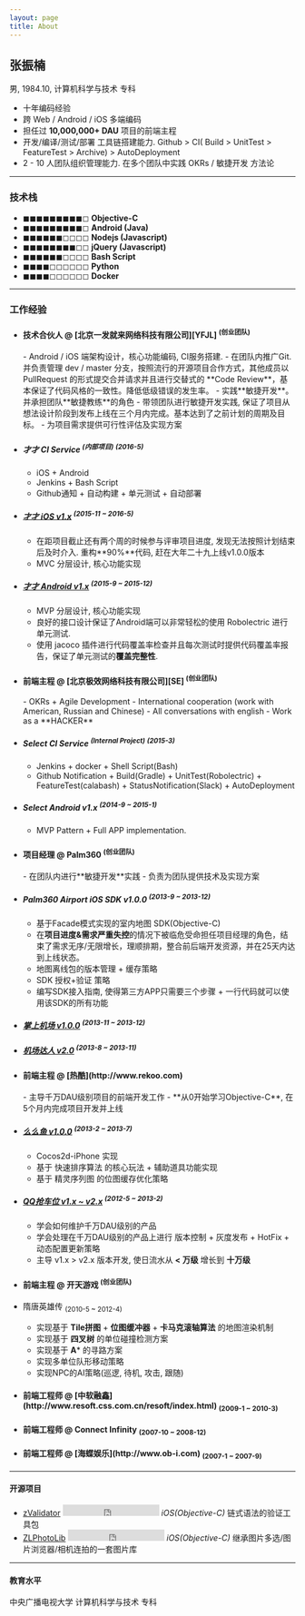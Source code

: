```yaml
---
layout: page
title: About
---
```


## 张振楠  ##
男, 1984.10, 计算机科学与技术 专科

- 十年编码经验
- 跨 Web / Android / iOS 多端编码
- 担任过 **10,000,000+ DAU** 项目的前端主程
- 开发/编译/测试/部署 工具链搭建能力. Github > CI( Build > UnitTest > FeatureTest > Archive) > AutoDeployment
- 2 - 10 人团队组织管理能力. 在多个团队中实践 OKRs / 敏捷开发 方法论

--- 
### 技术栈 ###
- ◼◼◼◼◼◼◼◼︎◼◻︎ **Objective-C**
- ◼◼◼◼◼◼◼◼︎◼︎◻ **Android (Java)**
- ◼◼◼◼◼◼◻◻◻︎◻ **Nodejs (Javascript)**
- ◼◼◼◼◼◼◼◼︎◻︎◻ **jQuery (Javascript)**
- ◼◼◼◼◼◼◻◻◻︎◻ **Bash Script**
- ◼◼◼◼◻◻◻◻◻︎◻ **Python**
- ◼◼◼◼◻◻◻◻◻︎◻ **Docker**

---
### 工作经验 ###

- <h4> 技术合伙人 @ [北京一发就来网络科技有限公司][YFJL] <sup>(创业团队)</sup> </h4>
    - Android / iOS 端架构设计，核心功能编码, CI服务搭建.
    - 在团队内推广Git. 并负责管理 dev / master 分支，按照流行的开源项目合作方式，其他成员以 PullRequest 的形式提交合并请求并且进行交替式的 **Code Review**，基本保证了代码风格的一致性。降低低级错误的发生率。
    - 实践**敏捷开发**。并承担团队**敏捷教练**的角色
    - 带领团队进行敏捷开发实践, 保证了项目从想法设计阶段到发布上线在三个月内完成。基本达到了之前计划的周期及目标。
    - 为项目需求提供可行性评估及实现方案

> 
- ##### 才才 CI Service <sup>(内部项目)</sup> <sup>(2016-5)</sup>
    - iOS + Android
    - Jenkins + Bash Script
    - Github通知 + 自动构建 + 单元测试 + 自动部署

>
- ##### [才才 iOS v1.x](http://baiduwo.com) <sup>(2015-11 ~ 2016-5)</sup>
    - 在距项目截止还有两个周的时候参与评审项目进度, 发现无法按照计划结束后及时介入. 重构**90%**代码, 赶在大年二十九上线v1.0.0版本
    - MVC 分层设计, 核心功能实现

>
- ##### [才才 Android v1.x](http://baiduwo.com) <sup>(2015-9 ~ 2015-12)</sup>
    - MVP 分层设计, 核心功能实现
    - 良好的接口设计保证了Android端可以非常轻松的使用 Robolectric 进行单元测试. 
    - 使用 jacoco 插件进行代码覆盖率检查并且每次测试时提供代码覆盖率报告，保证了单元测试的**覆盖完整性**.


- <h4> 前端主程 @ [北京极效网络科技有限公司][SE] <sup>(创业团队)</sup> </h4>
    - OKRs + Agile Development
    - International cooperation (work with American, Russian and Chinese)
    - All conversations with english
    - Work as a **HACKER**

>
- ##### Select CI Service <sup>(Internal Project)</sup> <sup>(2015-3)</sup>
    - Jenkins + docker + Shell Script(Bash) 
    - Github Notification + Build(Gradle) + UnitTest(Robolectric) + FeatureTest(calabash) + StatusNotification(Slack) + AutoDeployment

>
- ##### Select Android v1.x <sup>(2014-9 ~ 2015-1)</sup>
    - MVP Pattern + Full APP implementation.

- <h4> 项目经理 @ Palm360 <sup>(创业团队)</sup> </h4>
    - 在团队内进行**敏捷开发**实践
    - 负责为团队提供技术及实现方案

>
- ##### Palm360 Airport iOS SDK v1.0.0 <sup>(2013-9 ~ 2013-12)</sup>
    - 基于Facade模式实现的室内地图 SDK(Objective-C)
    - 在**项目进度&需求严重失控**的情况下被临危受命担任项目经理的角色，结束了需求无序/无限增长，理顺排期，整合前后端开发资源，并在25天内达到上线状态。
    - 地图离线包的版本管理 + 缓存策略
    - SDK 授权+验证 策略
    - 编写SDK接入指南, 使得第三方APP只需要三个步骤 + 一行代码就可以使用该SDK的所有功能

>
- ##### [掌上机场 v1.0.0](https://itunes.apple.com/cn/app/zhang-shang-ji-chang/id768743884?mt=8) <sup>(2013-11 ~ 2013-12)</sup>

>
- ##### [机场达人 v2.0](https://itunes.apple.com/cn/app/zhang-shang-ji-chang/id768743884?mt=8) <sup>(2013-8 ~ 2013-11)</sup>

- <h4> 前端主程 @ [热酷](http://www.rekoo.com) </h4>
    - 主导千万DAU级别项目的前端开发工作
    - **从0开始学习Objective-C**, 在5个月内完成项目开发并上线

>
- ##### [么么鱼 v1.0.0](http://app.91.com/Soft/iPhone/com.rekoo.fishingcube91-1.0.0-1.0.0.html) <sup>(2013-2 ~ 2013-7)</sup>
    - Cocos2d-iPhone 实现
    - 基于 快速排序算法 的核心玩法 + 辅助道具功能实现
    - 基于 精灵序列图 的位图缓存优化策略

>
- ##### [QQ抢车位 v1.x ~ v2.x](http://qqapp.qq.com/app/347.html) <sup>(2012-5 ~ 2013-2)</sup>
    - 学会如何维护千万DAU级别的产品
    - 学会处理在千万DAU级别的产品上进行 版本控制 + 灰度发布 + HotFix + 动态配置更新策略
    - 主导 v1.x > v2.x 版本开发, 使日流水从 **< 万级** 增长到 **十万级** 

- <h4> 前端主程 @ 开天游戏 <sup>(创业团队)</sup> </h4>

>
- 隋唐英雄传 <sub>(2010-5 ~ 2012-4)</sub>
    - 实现基于 **Tile拼图** + **位图缓冲器** + **卡马克滚轴算法** 的地图渲染机制
    - 实现基于 **四叉树** 的单位碰撞检测方案
    - 实现基于 **A*** 的寻路方案
    - 实现多单位队形移动策略
    - 实现NPC的AI策略(巡逻, 待机, 攻击, 跟随)


- <h4> 前端工程师 @ [中软融鑫](http://www.resoft.css.com.cn/resoft/index.html) <sub>(2009-1 ~ 2010-3)</sub> </h4>
- <h4> 前端工程师 @ Connect Infinity <sub>(2007-10 ~ 2008-12)</sub> </h4>
- <h4> 前端工程师 @ [海蝶娱乐](http://www.ob-i.com) <sub>(2007-1 ~ 2007-9)</sub> </h4>

---
#### 开源项目
- [zValidator](https://github.com/larryonline/zValidator) <iframe src="https://ghbtns.com/github-btn.html?user=larryonline&repo=zValidator&type=star&count=true" frameborder="0" scrolling="0" width="170px" height="20px"></iframe>
   *iOS(Objective-C)* 链式语法的验证工具包
- [ZLPhotoLib](https://github.com/MakeZL/ZLPhotoLib) <iframe src="https://ghbtns.com/github-btn.html?user=MakeZL&repo=ZLPhotoLib&type=star&count=true" frameborder="0" scrolling="0" width="170px" height="20px"></iframe>
   *iOS(Objective-C)* 继承图片多选/图片浏览器/相机连拍的一套图片库

---
#### 教育水平
中央广播电视大学 计算机科学与技术 专科

[YFJL]: http://baiduwo.com "北京一发就来网络科技有限公司"
[SE]: http://s12e.cn "SuperEffective Inc."
